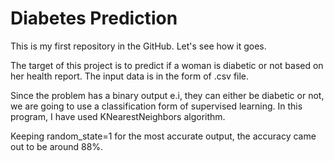 # Diabetes Prediction
 This is my first repository in the GitHub. Let's see how it goes.

The target of this project is to predict if a woman is diabetic or not based on her health report.
The input data is in the form of .csv file.

Since the problem has a binary output e.i, they can either be diabetic or not, we are going to use a classification form of supervised learning.
In this program, I have used KNearestNeighbors algorithm.

Keeping random_state=1 for the most accurate output, 
the accuracy came out to be around 88%.
